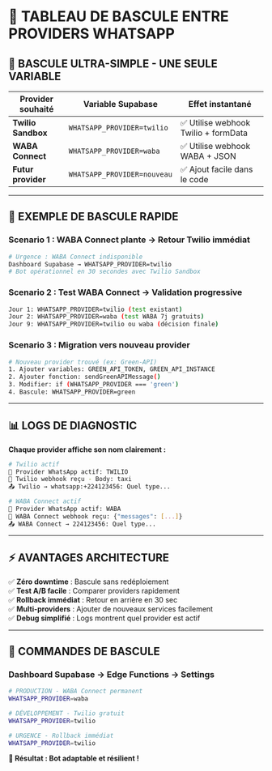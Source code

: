 # 🔄 TABLEAU DE BASCULE ENTRE PROVIDERS WHATSAPP

## 🎯 BASCULE ULTRA-SIMPLE - UNE SEULE VARIABLE

| Provider souhaité | Variable Supabase | Effet instantané |
|-------------------|-------------------|------------------|
| **Twilio Sandbox** | `WHATSAPP_PROVIDER=twilio` | ✅ Utilise webhook Twilio + formData |
| **WABA Connect** | `WHATSAPP_PROVIDER=waba` | ✅ Utilise webhook WABA + JSON |
| **Futur provider** | `WHATSAPP_PROVIDER=nouveau` | ✅ Ajout facile dans le code |

---

## 🔧 EXEMPLE DE BASCULE RAPIDE

### **Scenario 1 : WABA Connect plante → Retour Twilio immédiat**
```bash
# Urgence : WABA Connect indisponible
Dashboard Supabase → WHATSAPP_PROVIDER=twilio
# Bot opérationnel en 30 secondes avec Twilio Sandbox
```

### **Scenario 2 : Test WABA Connect → Validation progressive**
```bash
Jour 1: WHATSAPP_PROVIDER=twilio (test existant)
Jour 2: WHATSAPP_PROVIDER=waba (test WABA 7j gratuits)
Jour 9: WHATSAPP_PROVIDER=twilio ou waba (décision finale)
```

### **Scenario 3 : Migration vers nouveau provider**
```bash
# Nouveau provider trouvé (ex: Green-API)
1. Ajouter variables: GREEN_API_TOKEN, GREEN_API_INSTANCE
2. Ajouter fonction: sendGreenAPIMessage()
3. Modifier: if (WHATSAPP_PROVIDER === 'green')
4. Bascule: WHATSAPP_PROVIDER=green
```

---

## 📊 LOGS DE DIAGNOSTIC

**Chaque provider affiche son nom clairement :**

```bash
# Twilio actif
🔧 Provider WhatsApp actif: TWILIO
🔄 Twilio webhook reçu - Body: taxi
📤 Twilio → whatsapp:+224123456: Quel type...

# WABA Connect actif  
🔧 Provider WhatsApp actif: WABA
🔄 WABA Connect webhook reçu: {"messages": [...]}
📤 WABA Connect → 224123456: Quel type...
```

---

## ⚡ AVANTAGES ARCHITECTURE

✅ **Zéro downtime** : Bascule sans redéploiement  
✅ **Test A/B facile** : Comparer providers rapidement  
✅ **Rollback immédiat** : Retour en arrière en 30 sec  
✅ **Multi-providers** : Ajouter de nouveaux services facilement  
✅ **Debug simplifié** : Logs montrent quel provider est actif  

---

## 🎯 COMMANDES DE BASCULE

### **Dashboard Supabase → Edge Functions → Settings**

```bash
# PRODUCTION - WABA Connect permanent
WHATSAPP_PROVIDER=waba

# DÉVELOPPEMENT - Twilio gratuit
WHATSAPP_PROVIDER=twilio

# URGENCE - Rollback immédiat
WHATSAPP_PROVIDER=twilio
```

**🚀 Résultat : Bot adaptable et résilient !**